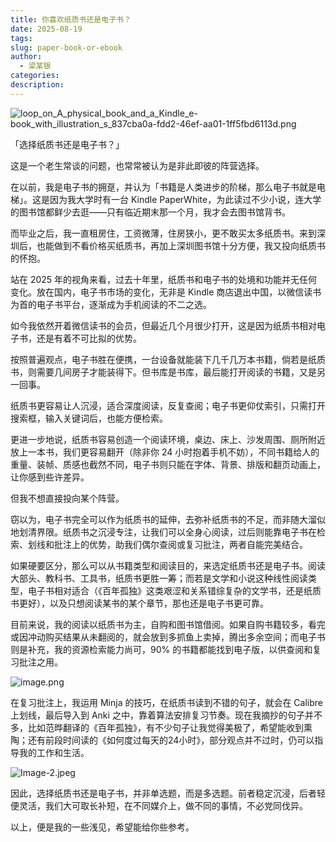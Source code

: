 ```yaml
---
title: 你喜欢纸质书还是电子书？
date: 2025-08-19
tags:
slug: paper-book-or-ebook
author:
  - 梁某银
categories:
description:
---
```

![loop_on_A_physical_book_and_a_Kindle_e-book_with_illustration_s_837cba0a-fdd2-46ef-aa01-1ff5fbd6113d.png](https://img.liangmouyin.com/2025/08/cb75339dcb23843d4c18c23813cf7c63.png)

「选择纸质书还是电子书？」

这是一个老生常谈的问题，也常常被认为是非此即彼的阵营选择。

在以前，我是电子书的拥趸，并认为「书籍是人类进步的阶梯，那么电子书就是电梯」。这是因为我大学时有一台 Kindle PaperWhite，为此读过不少小说，连大学的图书馆都鲜少去逛——只有临近期末那一个月，我才会去图书馆背书。

而毕业之后，我一直租房住，工资微薄，住房狭小，更不敢买太多纸质书。来到深圳后，也能做到不看价格买纸质书，再加上深圳图书馆十分方便，我又投向纸质书的怀抱。

站在 2025 年的视角来看，过去十年里，纸质书和电子书的处境和功能并无任何变化。放在国内，电子书市场的变化，无非是 Kindle 商店退出中国，以微信读书为首的电子书平台，逐渐成为手机阅读的不二之选。

如今我依然开着微信读书的会员，但最近几个月很少打开，这是因为纸质书相对电子书，还是有着不可比拟的优势。

按照普遍观点，电子书胜在便携，一台设备就能装下几千几万本书籍，倘若是纸质书，则需要几间房子才能装得下。但书库是书库，最后能打开阅读的书籍，又是另一回事。

纸质书更容易让人沉浸，适合深度阅读，反复查阅；电子书更仰仗索引，只需打开搜索框，输入关键词后，也能方便检索。

更进一步地说，纸质书容易创造一个阅读环境，桌边、床上、沙发周围、厕所附近放上一本书，我们更容易翻开（除非你 24 小时抱着手机不妨），不同书籍给人的重量、装帧、质感也截然不同，电子书则只能在字体、背景、排版和翻页动画上，让你感到些许差异。

但我不想直接投向某个阵营。

窃以为，电子书完全可以作为纸质书的延伸，去弥补纸质书的不足，而非随大溜似地划清界限。纸质书之沉浸专注，让我们可以全身心阅读，过后则能靠电子书在检索、划线和批注上的优势，助我们偶尔查阅或复习批注，两者自能完美结合。

如果硬要区分，那么可以从书籍类型和阅读目的，来选定纸质书还是电子书。阅读大部头、教科书、工具书，纸质书更胜一筹；而若是文学和小说这种线性阅读类型，电子书相对适合（《百年孤独》这类艰涩和关系错综复杂的文学书，还是纸质书更好），以及只想阅读某书的某个章节，那也还是电子书更可靠。

目前来说，我的阅读以纸质书为主，自购和图书馆借阅。如果自购书籍较多，看完或因冲动购买结果从未翻阅的，就会放到多抓鱼上卖掉，腾出多余空间；而电子书则是补充，我的资源检索能力尚可，90% 的书籍都能找到电子版，以供查阅和复习批注之用。

![image.png](https://img.liangmouyin.com/2025/08/3b8f9ae1423f6994848f94c1b111d265.png "现有藏书，勉强雅俗共赏")

在复习批注上，我运用 Minja 的技巧，在纸质书读到不错的句子，就会在 Calibre 上划线，最后导入到 Anki 之中，靠着算法安排复习节奏。现在我摘抄的句子并不多，比如范晔翻译的《百年孤独》，有不少句子让我觉得美极了，希望能收到熏陶；还有前段时间读的《如何度过每天的24小时》，部分观点并不过时，仍可以指导我的工作和生活。

![Image-2.jpeg](https://img.liangmouyin.com/2025/08/ab8ddb29092293fc5d5f338e57498777.jpeg "Anki 的复习卡片")


因此，选择纸质书还是电子书，并非单选题，而是多选题。前者稳定沉浸，后者轻便灵活，我们大可取长补短，在不同媒介上，做不同的事情，不必党同伐异。

以上，便是我的一些浅见，希望能给你些参考。
